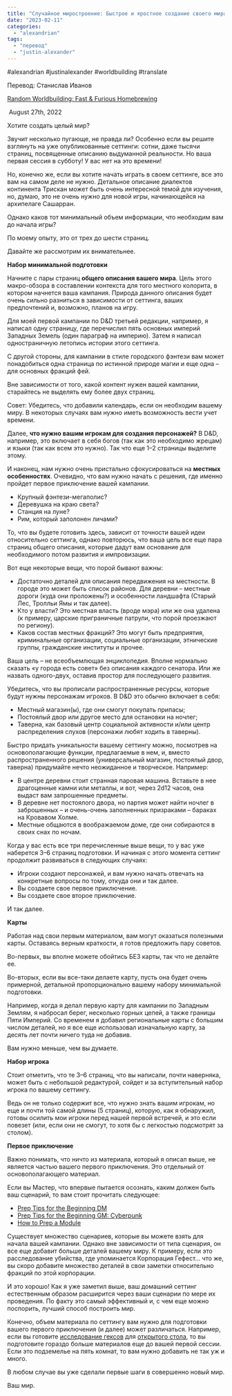```yaml
---
title: "Случайное миростроение: Быстрое и яростное создание своего мира"
date: "2023-02-11"
categories: 
  - "alexandrian"
tags: 
  - "перевод"
  - "justin-alexander"
---
```


#alexandrian #justinalexander #worldbuilding #translate

Перевод: Станислав Иванов

[Random Worldbuilding: Fast & Furious Homebrewing](https://thealexandrian.net/wordpress/48367/roleplaying-games/random-worldbuilding-fast-furious-homebrewing)

 August 27th, 2022

Хотите создать целый мир?

Звучит несколько пугающе, не правда ли? Особенно если вы решите взглянуть на уже опубликованные сеттинги: сотни, даже тысячи страниц, посвященные описанию выдуманной реальности. Но ваша первая сессия в субботу! У вас нет на это времени!

Но, конечно же, если вы хотите начать играть в своем сеттинге, все это вам на самом деле не нужно. Детальное описание диалектов континента Трискан может быть очень интересной темой для изучения, но, думаю, это не очень нужно для новой игры, начинающейся на архипелаге Сашарран.

Однако каков тот минимальный объем информации, что необходим вам до начала игры?

По моему опыту, это от трех до шести страниц.

Давайте же рассмотрим их внимательнее.

**Набор минимальной подготовки**

Начните с пары страниц **общего описания вашего мира**. Цель этого макро-обзора в составлении контекста для того местного колорита, в котором начнется ваша кампания. Природа данного описания будет очень сильно разниться в зависимости от сеттинга, ваших предпочтений и, возможно, планов на игру.

Для моей первой кампании по D&D третьей редакции, например, я написал одну страницу, где перечислил пять основных империй Западных Земель (один параграф на империю). Затем я написал одностраничную летопись истории этого сеттинга.

С другой стороны, для кампании в стиле городского фэнтези вам может понадобиться одна страница по истинной природе магии и еще одна – для основных фракций фей.

Вне зависимости от того, какой контент нужен вашей кампании, старайтесь не выделять ему более двух страниц.

Совет: Убедитесь, что добавили календарь, если он необходим вашему миру. В некоторых случаях вам нужно иметь возможность вести учет времени.

Далее, **что нужно вашим игрокам для создания персонажей?** В D&D, например, это включает в себя богов (так как это необходимо жрецам) и языки (так как всем это нужно). Так что еще 1–2 страницы выделите этому.

И наконец, нам нужно очень пристально сфокусироваться на **местных особенностях**. Очевидно, что вам нужно начать с решения, где именно пройдет первое приключение вашей кампании.

- Крупный фэнтези-мегаполис?
- Деревушка на краю света?
- Станция на луне?
- Рим, который заполонен личами?

То, что вы будете готовить здесь, зависит от точности вашей идеи относительно сеттинга, однако повторюсь, что ваша цель все еще пара страниц общего описания, которые дадут вам основание для необходимого потом развития и импровизации.

Вот еще некоторые вещи, что порой бывают важны:

- Достаточно деталей для описания передвижения на местности. В городе это может быть список районов. Для деревни – местные дороги (куда они проложены?) и особенности ландшафта (Старый Лес, Тролльи Ямы и так далее).
- Кто у власти? Это местная власть (вроде мэра) или же она удалена (к примеру, царские приграничные патрули, что порой проезжают по региону).
- Каков состав местных фракций? Это могут быть предприятия, криминальные организации, социальные организации, этнические группы, гражданские институты и прочее.

Ваша цель – не всеобъемлющая энциклопедия. Вполне нормально сказать «у города есть совет» без описания каждого сенатора. Или же назвать одного-двух, оставив простор для последующего развития.

Убедитесь, что вы прописали распространенные ресурсы, которые будут нужны персонажам игроков. В D&D это обычно включает в себя:

- Местный магазин(ы), где они смогут покупать припасы;
- Постоялый двор или другое место для остановки на ночлег;
- Таверна, как базовый центр социальной активности и/или центр распределения слухов (персонажи любят ходить в таверны).

Быстро придать уникальности вашему сеттингу можно, посмотрев на основополагающие функции, предлагаемые в нем, и, вместо распространенного решения (универсальный магазин, постоялый двор, таверна) придумайте нечто неожиданное и творческое. Например:

- В центре деревни стоит странная паровая машина. Вставьте в нее драгоценные камни или металлы, и вот, через 2d12 часов, она выдаст вам запрошенные предметы.
- В деревне нет постоялого двора, но партия может найти ночлег в заброшенных – и очень-очень заполненных призраками – бараках на Кровавом Холме.
- Местные общаются в воображаемом доме, где они собираются в своих снах по ночам.

Когда у вас есть все три перечисленные выше вещи, то у вас уже наберется 3–6 страниц подготовки. И начиная с этого момента сеттинг продолжит развиваться в следующих случаях:

- Игроки создают персонажей, и вам нужно начать отвечать на конкретные вопросы по тому, откуда они и так далее.
- Вы создаете свое первое приключение.
- Вы создаете свое второе приключение.

И так далее.

**Карты**

Работая над свои первым материалом, вам могут оказаться полезными карты. Оставаясь верным краткости, я готов предложить пару советов.

Во-первых, вы вполне можете обойтись БЕЗ карты, так что не делайте ее.

Во-вторых, если вы все-таки делаете карту, пусть она будет очень примерной, детальной пропорционально вашему набору минимальной подготовки.

Например, когда я делал первую карту для кампании по Западным Землям, я набросал берег, несколько горных цепей, а также границы Пяти Империй. Со временем я добавил региональные карты с большим числом деталей, но я все еще использовал изначальную карту, за десять лет почти ничего туда не добавив.

Вам нужно меньше, чем вы думаете.

**Набор игрока**

Стоит отметить, что те 3–6 страниц, что вы написали, почти наверняка, может быть с небольшой редактурой, сойдет и за вступительный набор игрока по вашему сеттингу.

Ведь он не только содержит все, что нужно знать вашим игрокам, но еще и почти той самой длины (5 страниц), которую, как я обнаружил, готовы осилить мои игроки перед нашей первой встречей, и это если повезет (или, если они не смогут, то хотя бы с легкостью подсмотрят за столом).

**Первое приключение**

Важно понимать, что ничто из материала, который я описал выше, не является частью вашего первого приключения. Это отдельный от основополагающего материал.

Если вы Мастер, что впервые пытается осознать, каким должен быть ваш сценарий, то вам стоит прочитать следующее:

- [Prep Tips for the Beginning DM](https://thealexandrian.net/wordpress/25696/roleplaying-games/thought-of-the-day-prep-tips-for-the-beginning-dm)
- [Prep Tips for the Beginning GM: Cyberpunk](https://thealexandrian.net/wordpress/43391/roleplaying-games/prep-tips-for-the-beginning-gm-cyberpunk)
- [How to Prep a Module](https://thealexandrian.net/wordpress/46523/roleplaying-games/how-to-prep-a-module)

Существует множество сценариев, которые вы можете взять для начала вашей кампании. Однако вне зависимости от типа сценария, он все еще добавит больше деталей вашему миру. К примеру, если это расследование убийства, где упоминается Корпорация Гефест… что же, вы скоро добавите множество деталей в свои заметки относительно фракций по этой корпорации.

И это хорошо! Как я уже заметил выше, ваш домашний сеттинг естественным образом расширится через ваши сценарии по мере их проведения. По факту это самый эффективный и, с чем еще можно поспорить, лучший способ построить мир.

Конечно, объем материала по сеттингу вам нужно для подготовки вашего первого приключения (и далее) может различаться. Например, если вы готовите [исследование гексов](https://thealexandrian.net/wordpress/46020/roleplaying-games/5e-hexcrawl) для [открытого стола](https://thealexandrian.net/wordpress/38643/roleplaying-games/open-table-manifesto), то вы подготовите гораздо больше материалов еще до вашей первой сессии. Если это подземелье на пять комнат, то вам нужно добавить не так уж и много.

В любом случае вы уже сделали первые шаги в совершенно новый мир.

Ваш мир.
